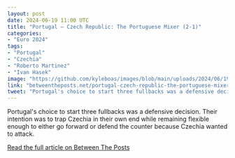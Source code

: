 ```yaml
---
layout: post
date: 2024-06-19 11:00 UTC
title: "Portugal — Czech Republic: The Portuguese Mixer (2-1)"
categories:
- "Euro 2024"
tags:
- "Portugal"
- "Czechia"
- "Roberto Martinez"
- "Ivan Hasek"
image: "https://github.com/kyleboas/images/blob/main/uploads/2024/06/19/Image-19Jun2024_00:09:20.png?raw=true"
link: "betweentheposts.net/portugal-czech-republic-the-portuguese-mixer-2-1/"
tweet: "Portugal's choice to start three fullbacks was a defensive decision. Their intention was to trap Czechia in their own end while remaining flexible enough to either go forward or defend the counter because Czechia wanted to attack. @BetweenThePosts"
---
```


Portugal's choice to start three fullbacks was a defensive decision. Their intention was to trap Czechia in their own end while remaining flexible enough to either go forward or defend the counter because Czechia wanted to attack.

<!---more--->

[Read the full article on Between The Posts](betweentheposts.net/portugal-czech-republic-the-portuguese-mixer-2-1/)